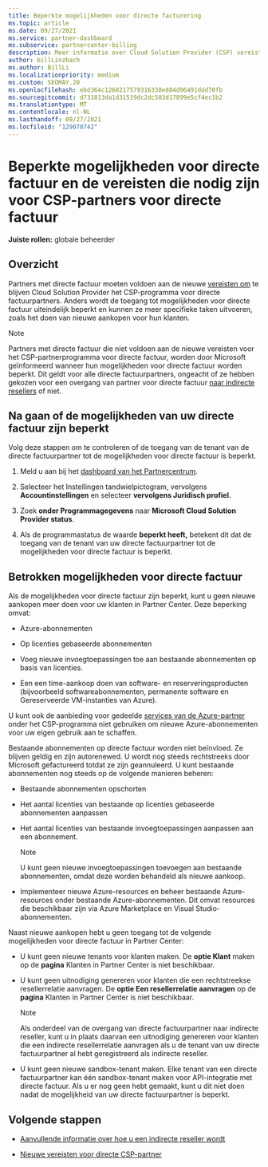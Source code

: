 ```yaml
---
title: Beperkte mogelijkheden voor directe facturering
ms.topic: article
ms.date: 09/27/2021
ms.service: partner-dashboard
ms.subservice: partnercenter-billing
description: Meer informatie over Cloud Solution Provider (CSP) vereisten voor directe factuurpartners en wat u kunt doen om te voorkomen dat mogelijkheden worden beperkt. Uitzoeken of uw mogelijkheden zijn beperkt.
author: billLinzbach
ms.author: BillLi
ms.localizationpriority: medium
ms.custom: SEOMAY.20
ms.openlocfilehash: ebd364c1268217579316338e884d96491ddd70fb
ms.sourcegitcommit: d731813da1d31519dc2dc583d17899e5cf4ec1b2
ms.translationtype: MT
ms.contentlocale: nl-NL
ms.lasthandoff: 09/27/2021
ms.locfileid: "129070742"
---
```

# <a name="restricted-direct-bill-capabilities-and-the-requirements-needed-for-csp-direct-bill-partners"></a>Beperkte mogelijkheden voor directe factuur en de vereisten die nodig zijn voor CSP-partners voor directe factuur

**Juiste rollen:** globale beheerder

## <a name="overview"></a>Overzicht

Partners met directe factuur moeten voldoen aan de nieuwe [vereisten om](direct-partner-new-requirements.md) te blijven Cloud Solution Provider het CSP-programma voor directe factuurpartners. Anders wordt de toegang tot mogelijkheden voor directe factuur uiteindelijk beperkt en kunnen ze meer specifieke taken uitvoeren, zoals het doen van nieuwe aankopen voor hun klanten.

> [!Note]
> Partners met directe factuur die niet voldoen aan de nieuwe vereisten voor het CSP-partnerprogramma voor directe factuur, worden door Microsoft geïnformeerd wanneer hun mogelijkheden voor directe factuur worden beperkt. Dit geldt voor alle directe factuurpartners, ongeacht of ze hebben gekozen voor een overgang van partner voor directe factuur [naar indirecte resellers](transition-direct-to-indirect.md) of niet.  

## <a name="how-to-tell-if-your-direct-bill-capabilities-has-been-restricted"></a>Na gaan of de mogelijkheden van uw directe factuur zijn beperkt

Volg deze stappen om te controleren of de toegang van de tenant van de directe factuurpartner tot de mogelijkheden voor directe factuur is beperkt.

1. Meld u aan bij het [dashboard van het Partnercentrum](https://partner.microsoft.com/dashboard).

2. Selecteer het Instellingen tandwielpictogram, vervolgens **Accountinstellingen** en selecteer **vervolgens Juridisch profiel.**

3. Zoek **onder Programmagegevens** naar **Microsoft Cloud Solution Provider status**.

4. Als de programmastatus de waarde **beperkt heeft,** betekent dit dat de toegang van de tenant van uw directe factuurpartner tot de mogelijkheden voor directe factuur is beperkt.

## <a name="affected-direct-bill-capabilities"></a>Betrokken mogelijkheden voor directe factuur

Als de mogelijkheden voor directe factuur zijn beperkt, kunt u geen nieuwe aankopen meer doen voor uw klanten in Partner Center. Deze beperking omvat:

- Azure-abonnementen

- Op licenties gebaseerde abonnementen

- Voeg nieuwe invoegtoepassingen toe aan bestaande abonnementen op basis van licenties.

- Een een time-aankoop doen van software- en reserveringsproducten (bijvoorbeeld softwareabonnementen, permanente software en Gereserveerde VM-instanties van Azure).

U kunt ook de aanbieding voor gedeelde [services van de Azure-partner](shared-services.md) onder het CSP-programma niet gebruiken om nieuwe Azure-abonnementen voor uw eigen gebruik aan te schaffen.

Bestaande abonnementen op directe factuur worden niet beïnvloed. Ze blijven geldig en zijn autorenewed. U wordt nog steeds rechtstreeks door Microsoft gefactureerd totdat ze zijn geannuleerd. U kunt bestaande abonnementen nog steeds op de volgende manieren beheren:

- Bestaande abonnementen opschorten

- Het aantal licenties van bestaande op licenties gebaseerde abonnementen aanpassen

- Het aantal licenties van bestaande invoegtoepassingen aanpassen aan een abonnement. 

    >[!Note]
    >U kunt geen nieuwe invoegtoepassingen toevoegen aan bestaande abonnementen, omdat deze worden behandeld als nieuwe aankoop.

- Implementeer nieuwe Azure-resources en beheer bestaande Azure-resources onder bestaande Azure-abonnementen. Dit omvat resources die beschikbaar zijn via Azure Marketplace en Visual Studio-abonnementen.

Naast nieuwe aankopen hebt u geen toegang tot de volgende mogelijkheden voor directe factuur in Partner Center:

- U kunt geen nieuwe tenants voor klanten maken. De **optie Klant** maken op de **pagina** Klanten in Partner Center is niet beschikbaar.

- U kunt geen uitnodiging genereren voor klanten die een rechtstreekse resellerrelatie aanvragen. De **optie Een resellerrelatie aanvragen** op de **pagina** Klanten in Partner Center is niet beschikbaar.

    >[!NOTE]
    >Als onderdeel van de overgang van directe factuurpartner naar indirecte reseller, kunt u in plaats daarvan een uitnodiging genereren voor klanten die een indirecte resellerrelatie aanvragen als u de tenant van uw directe factuurpartner al hebt geregistreerd als indirecte reseller.

- U kunt geen nieuwe sandbox-tenant maken. Elke tenant van een directe factuurpartner kan één sandbox-tenant maken voor API-integratie met directe factuur. Als u er nog geen hebt gemaakt, kunt u dit niet doen nadat de mogelijkheid van uw directe factuurpartner is beperkt.  

## <a name="next-steps"></a>Volgende stappen

- [Aanvullende informatie over hoe u een indirecte reseller wordt](https://assetsprod.microsoft.com/csp-directbill-to-indirect-transition.pdf)

- [Nieuwe vereisten voor directe CSP-partner](direct-partner-new-requirements.md)

